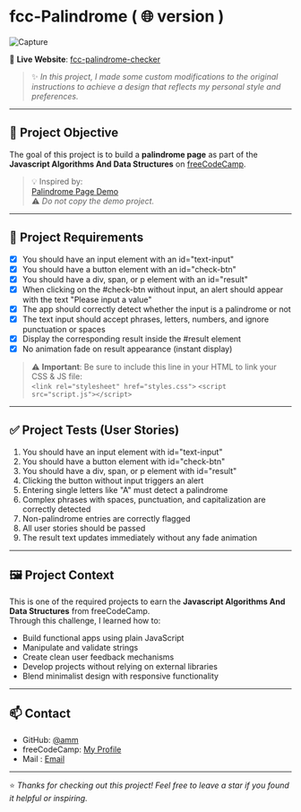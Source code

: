 # fcc-Palindrome ( 🌐 version ) 

![Capture](https://github.com/user-attachments/assets/1d4cdd67-bf6f-49ec-b5b9-ade9b4b5515d)


🔗 **Live Website**: [fcc-palindrome-checker](https://4749-am.github.io/fcc-palindrome-checker/)

> ✨ *In this project, I made some custom modifications to the original instructions to achieve a design that reflects my personal style and preferences.*

---
## 🎯 Project Objective

The goal of this project is to build a **palindrome page** as part of the **Javascript Algorithms And Data Structures** on [freeCodeCamp](https://www.freecodecamp.org/).

> 💡 Inspired by:  
[Palindrome Page Demo](https://palindrome-checker.freecodecamp.rocks/)  
⚠️ *Do not copy the demo project.*

---

## 📌 Project Requirements

- [x] You should have an input element with an id="text-input"
- [x] You should have a button element with an id="check-btn"
- [x] You should have a div, span, or p element with an id="result"
- [x] When clicking on the #check-btn without input, an alert should appear with the text "Please input a value"
- [x] The app should correctly detect whether the input is a palindrome or not
- [x] The text input should accept phrases, letters, numbers, and ignore punctuation or spaces
- [x] Display the corresponding result inside the #result element
- [x] No animation fade on result appearance (instant display)

> ⚠️ **Important**: Be sure to include this line in your HTML to link your CSS & JS file:  
> `<link rel="stylesheet" href="styles.css">`
> `<script src="script.js"></script>`

---

## ✅ Project Tests (User Stories)

1. You should have an input element with id="text-input"
2. You should have a button element with id="check-btn"
3. You should have a div, span, or p element with id="result"
4. Clicking the button without input triggers an alert
5. Entering single letters like "A" must detect a palindrome
6. Complex phrases with spaces, punctuation, and capitalization are correctly detected
7. Non-palindrome entries are correctly flagged
8. All user stories should be passed
9. The result text updates immediately without any fade animation

---

## 🖼️ Project Context

This is one of the required projects to earn the **Javascript Algorithms And Data Structures** from freeCodeCamp.  
Through this challenge, I learned how to:

-  Build functional apps using plain JavaScript
-  Manipulate and validate strings
-  Create clean user feedback mechanisms
-  Develop projects without relying on external libraries
-  Blend minimalist design with responsive functionality

---

## 📫 Contact

- GitHub: [@amm](https://github.com/4749-am)  
- freeCodeCamp: [My Profile](https://www.freecodecamp.org/fcc-anne-marie)
- Mail : [Email](amm47home@gmail.com)

---

⭐ *Thanks for checking out this project! Feel free to leave a star if you found it helpful or inspiring.*
